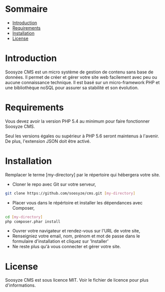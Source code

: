 # Sommaire
* [Introduction](/README.md#introduction)
* [Requirements](/README.md#requirements)
* [Installation](/README.md#installation)
* [License](/README.md#license)

# Introduction

Soosyze CMS est un micro système de gestion de contenu sans base de données.
Il permet de créer et gérer votre site web facilement avec peu ou aucune connaissance technique.
Il est basé sur un micro-framework PHP et une bibliothèque noSQL pour assurer sa stabilité et son évolution.

# Requirements

Vous devez avoir la version PHP 5.4 au minimum pour faire fonctionner Soosyze CMS.

Seul les versions égales ou supérieur à PHP 5.6 seront maintenus à l'avenir.
De plus, l'extension JSON doit être activé.

# Installation

Remplacer le terme [my-directory] par le répertoire qui hébergera votre site.

* Cloner le repo avec Git sur votre serveur,
```sh
git clone https://github.com/soosyze/cms.git [my-directory]
```
* Placer vous dans le répértoire et installer les dépendances avec Composer,
```sh
cd [my-directory]
php composer.phar install
```
* Ouvrer votre navigateur et rendez-vous sur l'URL de votre site,
* Renseigniez votre email, nom, prénom et mot de passe dans le formulaire d'installation et cliquez sur 'Installer'
* Ne reste plus qu'à vous connecter et gérer votre site.

# License

Soosyze CMS est sous licence MIT. Voir le fichier de licence pour plus d'informations.